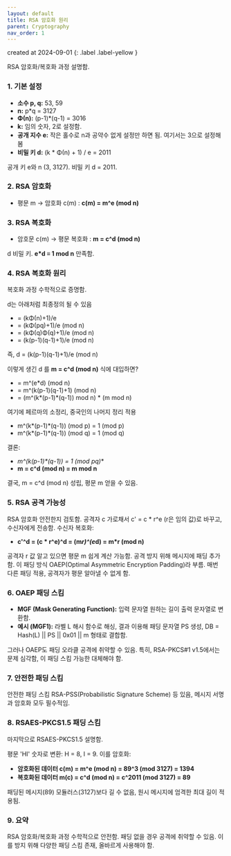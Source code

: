 ```yaml
---
layout: default
title: RSA 암호화 원리
parent: Cryptography
nav_order: 1
---
```


created at 2024-09-01
{: .label .label-yellow }


RSA 암호화/복호화 과정 설명함.

### 1. 기본 설정
- **소수 p, q:** 53, 59
- **n:** p*q = 3127
- **Φ(n):** (p-1)*(q-1) = 3016
- **k:** 임의 숫자, 2로 설정함.
- **공개 지수 e:** 작은 홀수로 n과 공약수 없게 설정만 하면 됨. 여기서는 3으로 설정해봄
- **비밀 키 d:** (k * Φ(n) + 1) / e = 2011

공개 키 e와 n (3, 3127). 비밀 키 d = 2011.

### 2. RSA 암호화
- 평문 m -> 암호화 c(m) : **c(m) = m^e (mod n)**

### 3. RSA 복호화
- 암호문 c(m) -> 평문 복호화 : **m = c^d (mod n)**

d 비밀 키. **e*d ≡ 1 mod n** 만족함.

### 4. RSA 복호화 원리
복호화 과정 수학적으로 증명함.

d는 아래처럼 최종정의 될 수 있음

- = (kΦ(n)+1)/e
- = (kΦ(pq)+1)/e (mod n)
- = (kΦ(q)Φ(q)+1)/e (mod n)
- = (k(p-1)(q-1)+1)/e (mod n)

즉, d = (k(p-1)(q-1)+1)/e (mod n)

이렇게 생긴 d 를 **m = c^d (mod n)** 식에 대입하면? 

- = m^(e*d) (mod n)
- = m^(k(p-1)(q-1)+1) (mod n)
- = (m^(k*(p-1)*(q-1)) mod n) * (m mod n)

여기에 페르마의 소정리, 중국인의 나머지 정리 적용

- m^(k*(p-1)*(q-1)) (mod p) = 1 (mod p)
- m^(k*(p-1)*(q-1)) (mod q) = 1 (mod q)

결론:
- **m^(k*(p-1)*(q-1)) = 1 (mod pq)**
- **m = c^d (mod n) = m mod n**

결국, m = c^d (mod n) 성립, 평문 m 얻을 수 있음.

### 5. RSA 공격 가능성
RSA 암호화 안전한지 검토함. 공격자 c 가로채서 c' = c * r^e (r은 임의 값)로 바꾸고, 수신자에게 전송함. 수신자 복호화:
- **c'^d = (c * r^e)^d = (m*r)^(e*d) = m*r (mod n)**

공격자 r 값 알고 있으면 평문 m 쉽게 계산 가능함. 공격 방지 위해 메시지에 패딩 추가함. 이 패딩 방식 OAEP(Optimal Asymmetric Encryption Padding)라 부름. 매번 다른 패딩 적용, 공격자가 평문 알아낼 수 없게 함.

### 6. OAEP 패딩 스킴
- **MGF (Mask Generating Function):** 입력 문자열 원하는 길이 출력 문자열로 변환함.
- **예시 (MGF1):** 라벨 L 해시 함수로 해싱, 결과 이용해 패딩 문자열 PS 생성, DB = Hash(L) || PS || 0x01 || m 형태로 결합함.

그러나 OAEP도 패딩 오라클 공격에 취약할 수 있음. 특히, RSA-PKCS#1 v1.5에서는 문제 심각함, 이 패딩 스킴 가능한 대체해야 함.

### 7. 안전한 패딩 스킴
안전한 패딩 스킴 RSA-PSS(Probabilistic Signature Scheme) 등 있음, 메시지 서명과 암호화 모두 필수적임.

### 8. RSAES-PKCS1.5 패딩 스킴
마지막으로 RSAES-PKCS1.5 설명함.

평문 'HI' 숫자로 변환: H = 8, I = 9. 이를 암호화:
- **암호화된 데이터 c(m) = m^e (mod n) = 89^3 (mod 3127) = 1394**
- **복호화된 데이터 m(c) = c^d (mod n) = c^2011 (mod 3127) = 89**

패딩된 메시지(89) 모듈러스(3127)보다 길 수 없음, 원시 메시지에 엄격한 최대 길이 적용됨.

### 9. 요약
RSA 암호화/복호화 과정 수학적으로 안전함. 패딩 없을 경우 공격에 취약할 수 있음. 이를 방지 위해 다양한 패딩 스킴 존재, 올바르게 사용해야 함.
